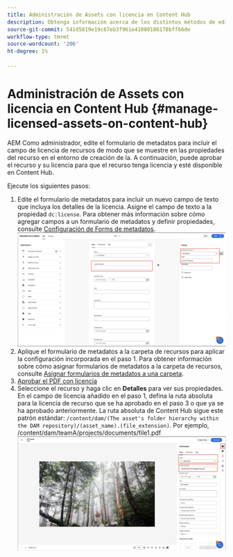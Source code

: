 ```yaml
---
title: Administración de Assets con licencia en Content Hub
description: Obtenga información acerca de los distintos métodos de edición y administración de metadatos
source-git-commit: 541d5819e19c67eb3f961e41000106178bff66de
workflow-type: tm+mt
source-wordcount: '206'
ht-degree: 1%

---
```



# Administración de Assets con licencia en Content Hub {#manage-licensed-assets-on-content-hub}

AEM Como administrador, edite el formulario de metadatos para incluir el campo de licencia de recursos de modo que se muestre en las propiedades del recurso en el entorno de creación de la. A continuación, puede aprobar el recurso y su licencia para que el recurso tenga licencia y esté disponible en Content Hub.

Ejecute los siguientes pasos:

1. Edite el formulario de metadatos para incluir un nuevo campo de texto que incluya los detalles de la licencia. Asigne el campo de texto a la propiedad `dc:license`. Para obtener más información sobre cómo agregar campos a un formulario de metadatos y definir propiedades, consulte [Configuración de Forms de metadatos](/help/assets/metadata-assets-view.md#metadata-forms).
   ![extracción zip](/help/assets/assets/metadata-form-edit.png)
1. Aplique el formulario de metadatos a la carpeta de recursos para aplicar la configuración incorporada en el paso 1. Para obtener información sobre cómo asignar formularios de metadatos a la carpeta de recursos, consulte [Asignar formularios de metadatos a una carpeta](/help/assets/metadata-assets-view.md#metadata-forms).
1. [Aprobar el PDF con licencia](/help/assets/manage-organize-assets-view.md#set-asset-status)
1. Seleccione el recurso y haga clic en **Detalles** para ver sus propiedades. En el campo de licencia añadido en el paso 1, defina la ruta absoluta para la licencia de recurso que se ha aprobado en el paso 3 o que ya se ha aprobado anteriormente. La ruta absoluta de Content Hub sigue este patrón estándar: `/content/dam/(The asset's folder hierarchy within the DAM repository)/(asset_name).(file_extension)`. Por ejemplo, /content/dam/teamA/projects/documents/file1.pdf
   ![ruta absoluta](/help/assets/assets/absolute-path.png)


